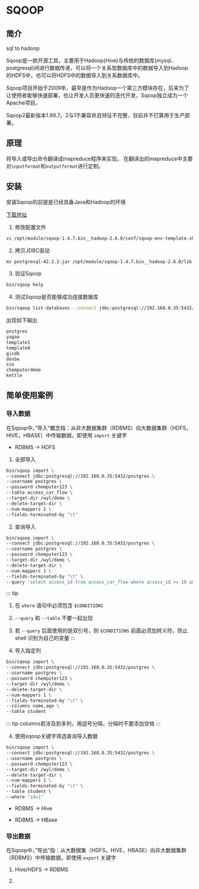 # SQOOP

## 简介

sql to hadoop

Sqoop是一款开源工具，主要用于Hadoop(Hive)与传统的数据库(mysql、postgresql)间进行数据传递，可以将一个关系型数据库中的数据导入到Hadoop的HDFS中，也可以将HDFS中的数据导入到关系数据库中。

Sqoop项目开始于2009年，最早是作为Hadoop一个第三方模块存在，后来为了让使用者能够快速部署，也让开发人员更快速的迭代开发，Sqoop独立成为一个Apache项目。

Sqoop2最新版本1.99.7。2与1不兼容并且特征不完整，目前并不打算用于生产部署。

## 原理

将导入或导出命令翻译成mapreduce程序来实现。
在翻译出的mapreduce中主要对`inputformat`和`outputformat`进行定制。

## 安装

安装Sqoop的前提是已经具备Java和Hadoop的环境

[下载地址]("https://downloads.apache.org/sqoop/1.4.7/sqoop-1.4.7.bin__hadoop-2.6.0.tar.gz")

1. 修改配置文件

``` bash
vi /opt/module/sqoop-1.4.7.bin__hadoop-2.6.0/conf/sqoop-env-template.sh
```

2. 拷贝JDBC驱动

``` bash
mv postgresql-42.2.2.jar /opt/module/sqoop-1.4.7.bin__hadoop-2.6.0/lib
```


3. 验证Sqoop

``` bash
bin/sqoop help
```

4. 测试Sqoop是否能够成功连接数据库

``` bash
bin/sqoop list-databases --connect jdbc:postgresql://192.168.0.35:5432/postgres --username postgres --password chemputer123
```

出现如下输出

``` bash
postgres
yagao
template1
template0
gisdb
devbe
sso
chemputerdemo
kettle
```


## 简单使用案例

### 导入数据

在Sqoop中，”导入“概念指：从非大数据集群（RDBMS）向大数据集群（HDFS，HIVE，HBASE）中传输数据，即使用 `import` 关键字

- RDBMS -> HDFS

1. 全部导入

``` bash
bin/sqoop import \
--connect jdbc:postgresql://192.168.0.35:5432/postgres \
--username postgres \
--password chemputer123 \
--table access_car_flow \
--target-dir /wyl/demo \
--delete-target-dir \
--num-mappers 1 \
--fields-terminated-by "\t"
```

2. 查询导入

``` bash
bin/sqoop import \
--connect jdbc:postgresql://192.168.0.35:5432/postgres \
--username postgres \
--password chemputer123 \
--target-dir /wyl/demo \
--delete-target-dir \
--num-mappers 1 \
--fields-terminated-by "\t" \
--query 'select access_id from access_car_flow where access_id >= 10 and $CONDITIONS;'
```

::: tip
1. 在 `where` 语句中必须包含 `$CONDITIONS`
2. `--query` 和 `--table` 不要一起出现
3. 若 `--query` 后面使用的是双引号，则 `$CONDITIONS` 前面必须加转义符，防止 shell 识别为自己的变量
:::


3. 导入指定列

``` bash
bin/sqoop import \
--connect jdbc:postgresql://192.168.0.35:5432/postgres \
--username postgres \
--password chemputer123 \
--target-dir /wyl/demo \
--delete-target-dir \
--num-mappers 1 \
--fields-terminated-by "\t" \
--columns name,age \
--table student
```

::: tip
columns若涉及到多列，用逗号分隔，分隔时不要添加空格
:::


4. 使用sqoop关键字筛选查询导入数据

``` bash
bin/sqoop import \
--connect jdbc:postgresql://192.168.0.35:5432/postgres \
--username postgres \
--password chemputer123 \
--target-dir /wyl/demo \
--delete-target-dir \
--num-mappers 1 \
--fields-terminated-by "\t" \
--table student \
--where "id=1"
```

- RDBMS -> Hive

- RDBMS -> HBase


### 导出数据

在Sqoop中，”导出“指：从大数据集（HDFS，HIVE，HBASE）向非大数据集群（RDBMS）中传输数据，即使用 `export` 关键字

1. Hive/HDFS -> RDBMS



2. 

